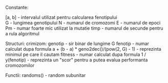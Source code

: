 Constante:

[a, b] - intervalul utilizat pentru calcularea fenotipului<br>
G - lungimea genotipului
N - numarul de cromozomi
E - numarul de epoci
Pm - numar foarte mic utilizat la mutatie
timp - numarul de secunde pentru a rula algoritmul

Structuri:
crimizom:
	genotip - sir binar de lungime G
	fenotip - numar calculat dupa formula a + (b - a) * geno2dec()/(pow(2, G) - 1) - reprezinta minimul pe care il cautam
	fitness - numar calculat dupa formula 1 / y(fenotip) - reprezinta un "scor" pentru a putea evalua performanta cromozomilor 

Functii:
randoms() - random subunitar
